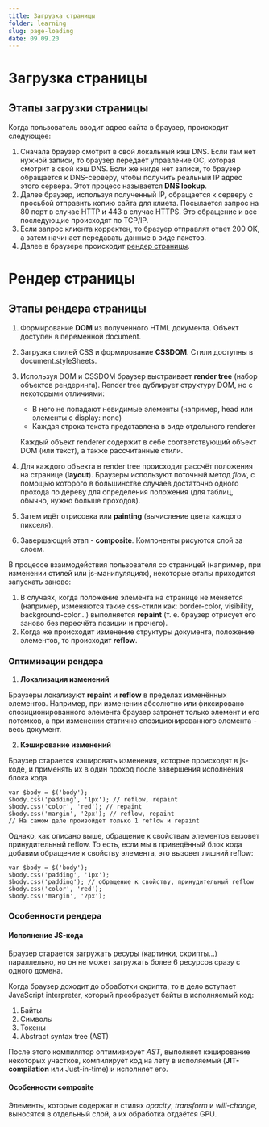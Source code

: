 ```yaml
---
title: Загрузка страницы
folder: learning
slug: page-loading
date: 09.09.20
---
```

# Загрузка страницы
## Этапы загрузки страницы
Когда пользователь вводит адрес сайта в браузер, происходит следующее:

1. Сначала браузер смотрит в свой локальный кэш DNS. Если там нет нужной записи, то браузер передаёт управление ОС, которая смотрит в свой кэш DNS. Если же нигде нет записи, то браузер обращается к DNS-серверу, чтобы получить реальный IP адрес этого сервера. Этот процесс называется **DNS lookup**.
2. Далее браузер, используя полученный IP, обращается к серверу с просьбой отправить копию сайта для клиета. Посылается запрос на 80 порт в случае HTTP и 443 в случае HTTPS. Это обращение и все последующие происходят по TCP/IP.
3. Если запрос клиента корректен, то бразуер отправлят ответ 200 OK, а затем начинает передавать данные в виде пакетов.
4. Далее в браузере происходит [рендер страницы](#рендер-страницы).

#  Рендер страницы
## Этапы рендера страницы

1. Формирование **DOM** из полученного HTML документа. Объект доступен в переменной document.
2. Загрузка стилей CSS и формирование **CSSDOM**. Стили доступны в document.styleSheets.
3. Используя DOM и CSSDOM браузер выстраивает **render tree** (набор объектов рендеринга). Render tree дублирует структуру DOM, но с некоторыми отличиями:
	- В него не попадают невидимые элементы (например, head или элементы с display: none)
	- Каждая строка текста представлена в виде отдельного renderer
	
	Каждый объект renderer содержит в себе соответствующий объект DOM (или текст), а также рассчитанные стили. 
4. Для каждого объекта в render tree происходит рассчёт положения на странице (**layout**). Браузеры используют поточный метод *flow*, с помощью которого в большинстве случаев достаточно одного прохода по дереву для определения положения (для таблиц, обычно, нужно больше проходов).
5. Затем идёт отрисовка или **painting** (вычисление цвета каждого пикселя).
6. Завершающий этап - **composite**. Компоненты рисуются слой за слоем.

В процессе взаимодействия пользователя со страницей (например, при изменении стилей или js-манипуляциях), некоторые этапы приходится запускать заново:

1. В случаях, когда положение элемента на странице не меняется (например, изменяются такие css-стили как: border-color, visibility, background-color...) выполняется **repaint** (т. е. браузер отрисует его заново без пересчёта позиции и прочего).
2. Когда же происходит изменение структуры документа, положение элементов, то происходит **reflow**.

### Оптимизации рендера

1. **Локализация изменений**

Браузеры локализуют **repaint** и **reflow** в пределах изменённых элементов. Например, при изменении абсолютно или фиксировано спозиционированного элемента браузер затронет только элемент и его потомков, а при изменении статично спозиционированного элемента - весь документ.

2. **Кэширование изменений**

Браузер старается кэшировать изменения, которые происходят в js-коде, и применять их в один проход после завершения исполнения блока кода.

```
var $body = $('body');
$body.css('padding', '1px'); // reflow, repaint
$body.css('color', 'red'); // repaint
$body.css('margin', '2px'); // reflow, repaint
// На самом деле произойдет только 1 reflow и repaint
```

Однако, как описано выше, обращение к свойствам элементов вызовет принудительный reflow. То есть, если мы в приведённый блок кода добавим обращение к свойству элемента, это вызовет лишний reflow:

```
var $body = $('body');
$body.css('padding', '1px');
$body.css('padding'); // обращение к свойству, принудительный reflow
$body.css('color', 'red');
$body.css('margin', '2px');
```

### Особенности рендера

#### Исполнение JS-кода
Браузер старается загружать ресуры (картинки, скрипты...) параллельно, но он не может загружать более 6 ресурсов сразу с одного домена.

Когда браузер доходит до обработки скрипта, то в дело вступает JavaScript interpreter, который преобразует байты в исполняемый код:
1) Байты
2) Символы
3) Токены
4) Abstract syntax tree (AST)

После этого компилятор оптимизирует *AST*, выполняет кэширование некоторых участков, компилирует код на лету в исполяемый (**JIT-compilation** или Just-in-time) и исполняет его.

#### Особенности **composite**
Элементы, которые содержат в стилях *opacity*, *transform* и *will-change*, выносятся в отдельный слой, а их обработка отдаётся GPU.